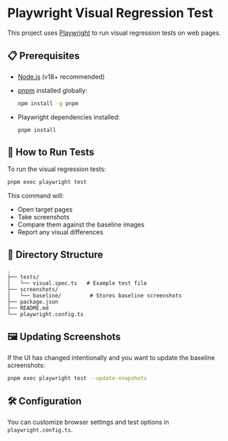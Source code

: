 


# Playwright Visual Regression Test

This project uses [Playwright](https://playwright.dev/) to run visual regression tests on web pages.

## 📋 Prerequisites

- [Node.js](https://nodejs.org/) (v18+ recommended)
- [pnpm](https://pnpm.io/) installed globally:

  ```bash
  npm install -g pnpm
  ```


- Playwright dependencies installed:

  ```bash
  pnpm install
  ```

## 🚀 How to Run Tests

To run the visual regression tests:

```bash
pnpm exec playwright test
```

This command will:

- Open target pages
- Take screenshots
- Compare them against the baseline images
- Report any visual differences

## 📁 Directory Structure

```
.
├── tests/
│   └── visual.spec.ts   # Example test file
├── screenshots/
│   └── baseline/         # Stores baseline screenshots
├── package.json
├── README.md
└── playwright.config.ts
```

## 🖼️ Updating Screenshots

If the UI has changed intentionally and you want to update the baseline screenshots:

```bash
pnpm exec playwright test --update-snapshots
```

## 🛠 Configuration

You can customize browser settings and test options in `playwright.config.ts`.
